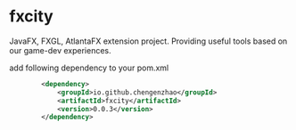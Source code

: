 # fxcity

JavaFX, FXGL, AtlantaFX extension project. Providing useful tools based on our game-dev experiences.

add following dependency to your pom.xml
```xml
        <dependency>
            <groupId>io.github.chengenzhao</groupId>
            <artifactId>fxcity</artifactId>
            <version>0.0.3</version>
        </dependency>
```